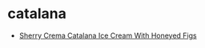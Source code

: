 # catalana

 * [Sherry Crema Catalana Ice Cream With Honeyed Figs](../index/s/sherry-crema-catalana-ice-cream-with-honeyed-figs-103209.json)
